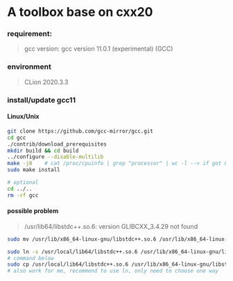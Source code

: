 # A toolbox base on cxx20

### requirement:
> gcc version: gcc version 11.0.1 (experimental) (GCC) 

### environment
> CLion 2020.3.3

### install/update gcc11

#### Linux/Unix
```bash
git clone https://github.com/gcc-mirror/gcc.git
cd gcc
./contrib/download_prerequisites
mkdir build && cd build
../configure --disable-multilib
make -j8	# cat /proc/cpuinfo | grep "processor" | wc -l --> if got 8 then set -j8, if got 4 then set -j4
sudo make install

# optional
cd ../..
rm -rf gcc
```

#### possible problem
> /usr/lib64/libstdc++.so.6: version GLIBCXX_3.4.29 not found
```bash
sudo mv /usr/lib/x86_64-linux-gnu/libstdc++.so.6 /usr/lib/x86_64-linux-gnu/libstdc++.so.6.bak

sudo ln -s /usr/local/lib64/libstdc++.so.6 /usr/lib/x86_64-linux-gnu/libstdc++.so.6
# command below
sudo cp /usr/local/lib64/libstdc++.so.6 /usr/lib/x86_64-linux-gnu/libstdc++.so.6 
# also work for me, recommend to use ln, only need to choose one way
```
